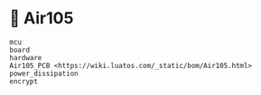 # 🚗 Air105

```{toctree}
mcu
board
hardware
Air105_PCB <https://wiki.luatos.com/_static/bom/Air105.html>
power_dissipation
encrypt
```
